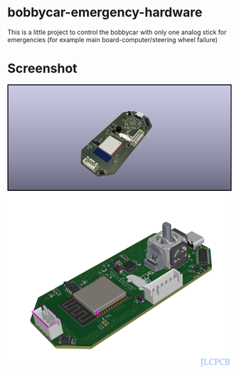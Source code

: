 # bobbycar-emergency-hardware
This is a little project to control the bobbycar with only one analog stick for emergencies (for example main board-computer/steering wheel failure)

# Screenshot
![Screenshot of PCB](bobbycar-emergency-hardware.png)
![Screenshot of PCB](JLCPCB_SCREENSHOT.png)
